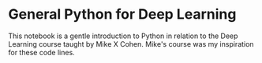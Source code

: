 # General Python for  Deep Learning
This notebook is a gentle introduction to Python in relation to the Deep Learning course taught by Mike X Cohen. Mike's course was my inspiration for these code lines.
